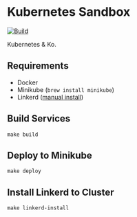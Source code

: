 # Kubernetes Sandbox

[![Build](https://github.com/rhargreaves/k8s-sandbox/actions/workflows/build.yaml/badge.svg)](https://github.com/rhargreaves/k8s-sandbox/actions/workflows/build.yaml)

Kubernetes &amp; Ko.

## Requirements

* Docker
* Minikube (`brew install minikube`)
* Linkerd ([manual install](https://linkerd.io/2-edge/overview/index.html))

## Build Services

```
make build
```

## Deploy to Minikube

```
make deploy
```

## Install Linkerd to Cluster

```
make linkerd-install
```
